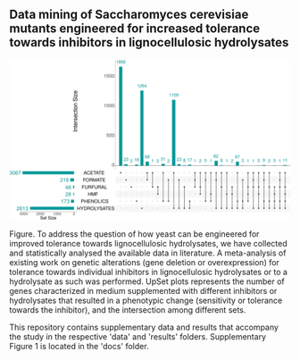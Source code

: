 ## Data mining of Saccharomyces cerevisiae mutants engineered for increased tolerance towards inhibitors in lignocellulosic hydrolysates

<img src=https://github.com/JanZrimec/Hydrolysate_inhibitor_review/blob/main/docs/Figure.png alt="drawing" width="600">

Figure. To address the question of how yeast can be engineered for improved tolerance towards lignocellulosic hydrolysates, we have collected and statistically analysed the available data in literature. A meta-analysis of existing work on genetic alterations (gene deletion or overexpression) for tolerance towards individual inhibitors in lignocellulosic hydrolysates or to a hydrolysate as such was performed. UpSet plots represents the number of genes characterized in medium supplemented with different inhibitors or hydrolysates that resulted in a phenotypic change (sensitivity or tolerance towards the inhibitor), and the intersection among different sets.

This repository contains supplementary data and results that accompany the study in the respective 'data' and 'results' folders. Supplementary Figure 1 is located in the 'docs' folder.
